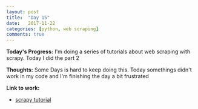 ```yaml
---
layout: post
title:  "Day 15"
date:   2017-11-22
categories: [python, web scraping]
comments: true
---
```

**Today's Progress:** I'm doing a series of tutorials about web scraping with scrapy. Today I did the part 2

**Thoughts:** Some Days is hard to keep doing this. Today somethings didn't work in my code and I'm finishing the day a bit frustrated

**Link to work:**
* [scrapy tutorial](https://tanpham.org/scrapy/scrapy-tutorial-1/)
